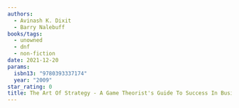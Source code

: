 ```yaml
---
authors:
  - Avinash K. Dixit
  - Barry Nalebuff
books/tags:
  - unowned
  - dnf
  - non-fiction
date: 2021-12-20
params:
  isbn13: "9780393337174"
  year: "2009"
star_rating: 0
title: The Art Of Strategy - A Game Theorist's Guide To Success In Business And Life
---
```


<!--more-->
